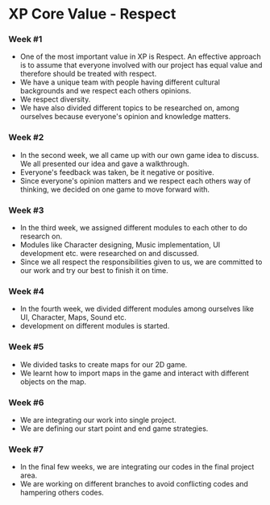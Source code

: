 # XP Core Value - Respect

### Week #1
* One of the most important value in XP is Respect. An effective approach is to assume that everyone involved with our project has equal value and therefore should be treated with respect.
* We have a unique team with people having different cultural backgrounds and we respect each others opinions.
* We respect diversity.
* We have also divided different topics to be researched on, among ourselves because everyone's opinion and knowledge matters.

### Week #2
* In the second week, we all came up with our own game idea to discuss. We all presented our idea and gave a walkthrough.
* Everyone's feedback was taken, be it negative or positive.
* Since everyone's opinion matters and we respect each others way of thinking, we decided on one game to move forward with.

### Week #3
* In the third week, we assigned different modules to each other to do research on.
* Modules like Character designing, Music implementation, UI development etc. were researched on and discussed.
* Since we all respect the responsibilities given to us, we are committed to our work and try our best to finish it on time.

### Week #4
* In the fourth week, we divided different modules among ourselves like UI, Character, Maps, Sound etc.
* development on different modules is started.

### Week #5
* We divided tasks to create maps for our 2D game.
* We learnt how to import maps in the game and interact with different objects on the map.

### Week #6
* We are integrating our work into single project.
* We are defining our start point and end game strategies.

### Week #7
* In the final few weeks, we are integrating our codes in the final project area.
* We are working on different branches to avoid conflicting codes and hampering others codes.

